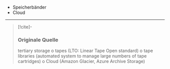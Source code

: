 - Speicherbänder
- Cloud

---

> [!cite]-
> ### Originale Quelle
> tertiary storage
o tapes (LTO: Linear Tape Open standard)
o tape libraries (automated system to manage large numbers of
tape cartridges)
o Cloud (Amazon Glacier, Azure Archive Storage)